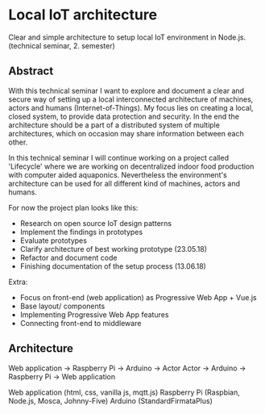 # Local IoT architecture
Clear and simple architecture to setup local IoT environment in Node.js. (technical seminar, 2. semester)

## Abstract
With this technical seminar I want to explore and document a clear and secure way of setting up a local interconnected architecture of machines, actors and humans (Internet-of-Things). My focus lies on creating a local, closed system, to provide data protection and security. In the end the architecture should be a part of a distributed system of multiple architectures, which on occasion may share information between each other.

In this technical seminar I will continue working on a project called 'Lifecycle' where we are working on decentralized indoor food production with computer aided aquaponics. Nevertheless the environment's architecture can be used for all different kind of machines, actors and humans.

For now the project plan looks like this:
- Research on open source IoT design patterns
- Implement the findings in prototypes
- Evaluate prototypes
- Clarify architecture of best working prototype (23.05.18)
- Refactor and document code
- Finishing documentation of the setup process (13.06.18)

Extra:
- Focus on front-end (web application) as Progressive Web App + Vue.js
- Base layout/ components
- Implementing Progressive Web App features
- Connecting front-end to middleware

## Architecture
Web application -> Raspberry Pi -> Arduino -> Actor
Actor -> Arduino -> Raspberry Pi -> Web application

Web application (html, css, vanilla js, mqtt.js)
Raspberry Pi (Raspbian, Node.js, Mosca, Johnny-Five)
Arduino (StandardFirmataPlus)
